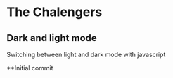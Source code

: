 # The Chalengers

## Dark and light mode

Switching between light and dark mode with javascript

**Initial commit
